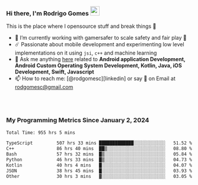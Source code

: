 
### Hi there, I'm Rodrigo Gomes <img src="https://media.giphy.com/media/hvRJCLFzcasrR4ia7z/giphy.gif" width="25px">
This is the place where I opensource stuff and break things 🤣
- 🔭 I’m currently working with gamersafer to scale safety and fair play 💜
- ☄️ Passionate about mobile development and experimenting low level implementations on it using `jsi`, `c++` and machine learning
- 💬 Ask me anything [here](https://github.com/rodgomesc/rodgomesc/issues) related to <b>Android application Development, Android Custom Operating System Development, Kotlin, Java, iOS Development, Swift, Javascript</b>
- 📫 How to reach me: [@rodgomesc][linkedin] or say 👋 on Email at [rodgomesc@gmail.com](mailto:rodgomesc@gmail.com)


<br/>

<!-- 
<picture>
  <img src="/github-metrics.svg" alt="Metrics">
</picture>
-->

</br>

### My Programming Metrics Since January 2, 2024 


<!--START_SECTION:waka-->

```txt
Total Time: 955 hrs 5 mins

TypeScript         507 hrs 33 mins █████████████░░░░░░░░░░░░   51.52 %
C++                86 hrs 40 mins  ██▒░░░░░░░░░░░░░░░░░░░░░░   08.80 %
Bash               57 hrs 32 mins  █▒░░░░░░░░░░░░░░░░░░░░░░░   05.84 %
Python             46 hrs 33 mins  █▒░░░░░░░░░░░░░░░░░░░░░░░   04.73 %
Kotlin             40 hrs 4 mins   █░░░░░░░░░░░░░░░░░░░░░░░░   04.07 %
JSON               38 hrs 45 mins  █░░░░░░░░░░░░░░░░░░░░░░░░   03.93 %
Other              30 hrs 3 mins   ▓░░░░░░░░░░░░░░░░░░░░░░░░   03.05 %
```

<!--END_SECTION:waka-->
